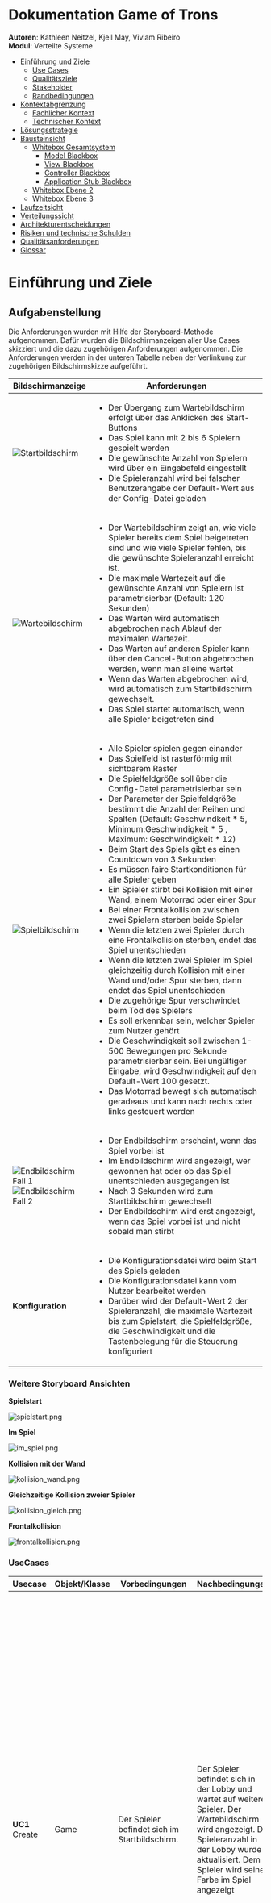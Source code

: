 # **Dokumentation Game of Trons**

**Autoren**: Kathleen Neitzel, Kjell May, Viviam Ribeiro <br>
**Modul**: Verteilte Systeme

- [Einführung und Ziele](#einfuehrung)
   - [Use Cases](#usecases)
   - [Qualitätsziele](#qualitaetsziele)
   - [Stakeholder](#stakeholder)
   - [Randbedingungen](#randbedingungen)
- [Kontextabgrenzung](#kontextabgrenzung)
  - [Fachlicher Kontext](#fachlicherkontext)
  - [Technischer Kontext](#technischerkontext)
- [Lösungsstrategie](#loesungsstrategie)
- [Bausteinsicht](#bausteinsicht)
  - [Whitebox Gesamtsystem](#whiteboxgesamt)
    - [Model Blackbox](#modelblackbox)
    - [View Blackbox](#viewblackbox)
    - [Controller Blackbox](#controllerblackbox)
    - [Application Stub Blackbox](#applicationstubblackblox)
  - [Whitebox Ebene 2](#ebene2)
  - [Whitebox Ebene 3](#ebene3)
- [Laufzeitsicht](#laufzeitsicht)
- [Verteilungssicht](#verteilungssicht)
- [Architekturentscheidungen](#architektur)
- [Risiken und technische Schulden](#risiken)
- [Qualitätsanforderungen](#qualitaet)
- [Glossar](#glossar)



<a name="einfuehrung"></a>
# Einführung und Ziele
## Aufgabenstellung

Die Anforderungen wurden mit Hilfe der Storyboard-Methode aufgenommen. Dafür wurden die Bildschirmanzeigen aller Use Cases skizziert und die dazu zugehörigen Anforderungen aufgenommen. Die Anforderungen werden in der unteren Tabelle neben der Verlinkung zur zugehörigen Bildschirmskizze aufgeführt.

| Bildschirmanzeige  | Anforderungen |
| --- | --- |
| ![Startbildschirm](images/tron2.PNG) | <ul><li>Der Übergang zum Wartebildschirm erfolgt über das Anklicken des Start-Buttons</li><li>Das Spiel kann mit 2 bis 6 Spielern gespielt werden</li><li>Die gewünschte Anzahl von Spielern wird über ein Eingabefeld eingestellt</li><li>Die Spieleranzahl wird bei falscher Benutzerangabe der Default-Wert aus der Config-Datei geladen</li></ul> |
| ![Wartebildschirm](images/tron3.PNG) | <ul><li>Der Wartebildschirm zeigt an, wie viele Spieler bereits dem Spiel beigetreten sind und wie viele Spieler fehlen, bis die gewünschte Spieleranzahl erreicht ist.</li><li>Die maximale Wartezeit auf die gewünschte Anzahl von Spielern ist parametrisierbar (Default: 120 Sekunden)</li><li>Das Warten wird automatisch abgebrochen nach Ablauf der maximalen Wartezeit.</li><li>Das Warten auf anderen Spieler kann über den Cancel-Button abgebrochen werden, wenn man alleine wartet</li><li>Wenn das Warten abgebrochen wird, wird automatisch zum Startbildschirm gewechselt.</li><li>Das Spiel startet automatisch, wenn alle Spieler beigetreten sind</li></ul> |
| ![Spielbildschirm](images/tron1.png) | <ul><li>Alle Spieler spielen gegen einander</li><li>Das Spielfeld ist rasterförmig mit sichtbarem Raster</li><li>Die Spielfeldgröße soll über die Config-Datei parametrisierbar sein</li><li>Der Parameter der Spielfeldgröße bestimmt die Anzahl der Reihen und Spalten (Default: Geschwindkeit * 5, Minimum:Geschwindigkeit * 5 , Maximum: Geschwindigkeit * 12)</li><li>Beim Start des Spiels gibt es einen Countdown von 3 Sekunden</li><li>Es müssen faire Startkonditionen für alle Spieler geben</li><li>Ein Spieler stirbt bei Kollision mit einer Wand, einem Motorrad oder einer Spur</li><li>Bei einer Frontalkollision zwischen zwei Spielern sterben beide Spieler</li><li>Wenn die letzten zwei Spieler durch eine Frontalkollision sterben, endet das Spiel unentschieden</li><li>Wenn die letzten zwei Spieler im Spiel gleichzeitig durch Kollision mit einer Wand und/oder Spur sterben, dann endet das Spiel unentschieden</li><li>Die zugehörige Spur verschwindet beim Tod des Spielers</li><li>Es soll erkennbar sein, welcher Spieler zum Nutzer gehört</li><li>Die Geschwindigkeit soll zwischen 1-500 Bewegungen pro Sekunde parametrisierbar sein. Bei ungültiger Eingabe, wird Geschwindigkeit auf den Default-Wert 100 gesetzt.</li><li>Das Motorrad bewegt sich automatisch geradeaus und kann nach rechts oder links gesteuert werden</li></ul> |
| ![Endbildschirm Fall 1](images/tron4a.png)<br> ![Endbildschirm Fall 2](images/tron5.PNG)| <ul><li>Der Endbildschirm erscheint, wenn das Spiel vorbei ist</li><li>Im Endbildschirm wird angezeigt, wer gewonnen hat oder ob das Spiel unentschieden ausgegangen ist</li><li>Nach 3 Sekunden wird zum Startbildschirm gewechselt</li><li>Der Endbildschirm wird erst angezeigt, wenn das Spiel vorbei ist und nicht sobald man stirbt</li></ul>
| **Konfiguration** | <ul><li>Die Konfigurationsdatei wird beim Start des Spiels geladen</li><li>Die Konfigurationsdatei kann vom Nutzer bearbeitet werden</li><li>Darüber wird der Default-Wert 2 der Spieleranzahl, die maximale Wartezeit bis zum Spielstart, die Spielfeldgröße, die Geschwindigkeit und die Tastenbelegung für die Steuerung konfiguriert</li></ul>

### **Weitere Storyboard Ansichten**

**Spielstart**

![spielstart.png](./images/spielstart.png)
<br>

**Im Spiel**

![im_spiel.png](./images/im_spiel.png)
<br>

**Kollision mit der Wand**

![kollision_wand.png](./images/kollision_wand.png)
<br>

**Gleichzeitige Kollision zweier Spieler**

![kollision_gleich.png](./images/kollision_gleich.png)
<br>

**Frontalkollision**

![frontalkollision.png](./images/frontalkollision.png)
<br>

<a name="usecases"></a>
### **UseCases**

| Usecase | Objekt/Klasse | Vorbedingungen | Nachbedingungen |Erfolgsfall | Erweiterungsfälle| Fehlerfälle |
|---|---|---|---|---|---|---|
|**UC1** Create|Game|Der Spieler befindet sich im Startbildschirm.|Der Spieler befindet sich in der Lobby und wartet auf weitere Spieler. Der Wartebildschirm wird angezeigt. Die Spieleranzahl in der Lobby wurde aktualisiert. Dem Spieler wird seine Farbe im Spiel angezeigt|**1.** Der Nutzer gibt die gewünschte Spieleranzahl in das Eingabefeld ein und klickt den Start-Knopf an. <br><br>**2.** Falls der betreffende Spieler der Erste ist, eröffnet das System eine Lobby für die entsprechende Spieleranzahl und startet einen Timer mit der maximalen Wartezeit aus der Config.<br><br> **3.** Es wird geprüft, ob die festgelegte Spieleranzahl bereits erreicht wurde. Falls dies nicht der Fall ist, tritt der Spieler der Lobby bei und ihm wird der Wartebildschirm angezeigt.<br><br> **4.** Das System zeigt den Wartebildschirm an||**1a** Die vom Nutzer eingegebene Spieleranzahl ist nicht zwischen 2-6. <br><br> **1a.1** Das System übernimmt den Default-Wert aus der Config-Datei <br><br> **1a.2** Das System informiert den Nutzer über die altenative Spieleranzahl über eine Fehlermeldung<br><br> **2a** Die maximale Wartezeit in der Config-Datei ist nicht gültig <br><br> **2a.1** Der hinterlegte Default-Wert wird eingesetzt.<br><br> **2a.2** Der Nutzer wird über eine Meldung darüber informiert, dass die Wartezeit auf ihren Default-Wert gesetzt wurde.|
|**UC2a** Cancel Wait|Game|Der Spieler befindet sich alleine in der Lobby (Wartebildschirm).|Der Spieler befindet sich wieder im Startbildschirm. Die Spielinstanz wurde gelöscht.|**1.** Der Nutzer drückt auf den Button "Cancel".<br><br>**2.** Das System leitet ihn zum Startbildschirm zurück.<br><br>**3.** Das System löscht die Spielinstanz inkl. des Spielers. | |
|**UC2b** Time Up|Game|Eine unzureichende Spieleranzahl befindet sich in der Lobby (Wartebildschirm).|Alle Spieler befinden sich wieder im Startbildschirm. Die Spielinstanz inkl. der Spieler wurde gelöscht.|**1.** Die maximale Wartezeit aus der Config-Datei ist abgelaufen.<br><br>**2.** Das System informiert alle wartenden Spieler, dass die Wartezeit überschritten wurde.<br><br>**3.** Das System löscht die Spielinstanz und alle Spieler. | |
|**UC3** Start|Game|Alle bis auf den letzten Mitspieler befinden sich im Warteraum. Der letzte fehlende Spieler betritt den Warteraum.|Das Spiel wurde gestartet und allen Spielern wird der Spielbildschirm angezeigt.|**1.** Die benötigte Spieleranzahl wird erreicht.<br><br>**2.** Das System zeigt den 3-Sekunden-Countdown an.<br><br>**3.** Das System wechselt zum Spielbildschirm und zeigt die Farbe des Spielers an.|||
|**UC4** Steer|Spieler|Der Spieler befindet sich im Spiel und ist noch am Leben.|Das Motorrad des Spielers bewegt sich in einer Richtung weiter|**1.** Der Nutzer drückt keine Taste an <br><br> **2.** Das System zeigt die Bewegung des Motorrades in der aktuellen Richtung und Geschwindigkeit an| **1.a** Der Nutzer drückt auf eine der Steuerungstasten gemäß der angegebenen Tastenbelegung in der Config-Datei. <br><br> **1.a.2** Das System registriert den Tastendruck <br><br> **1.a.3** Das System berechnet die neue Richtung und aktualisiert die Richtung des Spielers entsprechend der gedrückten Taste <br><br> **1.a.4** Das System zeigt die neue Richtung des Motorrads des Spielers an.||
|**UC5** Collide on|Game Field|Der Spieler ist noch am Leben und bewegt sich auf dem Spielfeld|Der Spieler ist gestorben und wurde aus dem Spiel inkl. seiner Spur entfernt.|**1.** Das System stellt fest, dass sich auf der neuen Position des Motorrads des Spielers eine Wand, eine Spur oder ein anderes Motorrad befindet.<br><br> **2.** Das System entfernt die Spur des Spielers und entfernt den Spieler aus dem Spiel.<br><br> **3.** Das System zeigt eine Meldung an, um den Nutzer zu informieren, dass er gestorben ist.|||
|**UC6** Win |Game|Der Spieler befindet sich mit nur einem weiteren Spieler auf dem Spielfeld|Das Spiel wurde gelöscht und alle Nutzer wurden zum Startbildschirm weitergeleitet.|**1.** Der andere Spieler kollidiert (siehe UC5).<br><br> **2.** Das System legt den letzten überlebenden Spieler als Sieger fest <br><br> **3.** Das System zeigt allen Nutzern den Endschirm an, wo angezeigt wird, welcher Spieler gewonnen hat.<br><br> **4.** Nach 3 Sekunden löscht das System die Spielinstanz und zeigt allen wieder den Startbildschirm an.| |
|**UC7** Lose|Game|Der Spieler befindet sich mit mindestens einem weiteren Spieler auf dem Spielfeld|Der Spieler wurde aus dem Spiel entfernt|**1.** Der Spieler kollidiert (siehe UC5).<br><br> **2.** Das System entfernt den Spieler aus dem Spiel| | |
|**UC8** Tie|Game|Der Spieler befindet sich mit nur einem weiteren Spieler auf dem Spielfeld|Das Spiel wurde gelöscht und alle Nutzer wurden zum Startbildschirm weitergeleitet.|**1.** Beide Spieler kollidieren gleichzeitig (siehe UC5).<br><br> **2.** Das System legt fest, dass das Spiel unentschieden ist.<br><br> **3.** Das System zeigt allen Nutzern den Endschirm an, wo angezeigt wird, dass das Spiel unentschieden ist.<br><br> **4.** Nach 3 Sekunden löscht das System die Spielinstanz und zeigt allen wieder den Startbildschirm an.| |

<a name="qualitaetsziele"></a>
## Qualitätsziele

|Qualitätsziel  |Erklärung|
|---------------|---------|
|Kompatibilität |Es können mindestens zwei Spieler auf unterschiedlichen Geräten miteinander spielen|
|Fehlertoleranz/ Stabilität| Das Spiel soll bestehen/ stabil bleiben, auch wenn Teilnehmer abstürzen|
|Zuverlässigkeit|Das Spiel soll immer gleich schnell laufen (kein "Jittering")|
|Ein Spiel am Stück (Rematch-Option)|Es reicht aus, wenn ein Spiel am Stück spielbar ist (Keine "direkte" Rematch-Option)|

<a name="stakeholder"></a>
## Stakeholder

|Rolle  |Kontakt        |Erwartungshaltung|
|-------|---------------|-----------------|
|Kunde  |Martin Becke   |Entwicklung eines Tron-Spiels als verteiltes System, gut dokumentiert (Code <-> Dokumentation), Konzepte aus der Vorlesung sinnvoll angewendet und verstanden|
|Entwickler|Kathleen Neitzel, Kjell May, Viviam Ribeiro| - Das Spiel als verteiltes System entwickeln und dabei die Inhalte aus der Vorlesung praktisch verstehen und anwenden können <br>- PVL erhalten|


<a name="randbedingungen"></a>
# Randbedingungen


| Randbedingung           | Erläuterung                                 |
|-------------------------|---------------------------------------------|
| Programmiersprache | Die Vorgabe der Aufgabenstellung erfordert die Nutzung einer objektorientierten Programmiersprache. Die Nutzung von Java wird empfohlen, da in dieser Sprache Code-Beispiele in den Vorlesungen gezeigt werden. Wir haben uns aus diesem Grund für Java entschieden. |
| Versionsverwaltung | Die Nutzung von unserem hochschuleigenen Gitlab ist ebenfalls vorgeschrieben. Aufgrund eines Hackerangriffs in der Hochschule sind wir später im Projekt auf GitHub umgestiegen. |
| Schnittstellen     | Kommunikation mit RPC  |

**\<Organisatorische Randbedingungen>**
| Randbedingung   | Erläuterung |
|-----------------|-------------|
| Team            | Kjell May, Viviam Ribeiro und Kathleen Neitzel aus dem Studiengang der Angewandten Informatik. Fachsemester 6 und 7. |
| Zeit            |Abgabe am 19. Januar 2023. |


<a name="kontextabgrenzung"></a>
# Kontextabgrenzung

<a name="fachlicherkontext"></a>
## Fachlicher Kontext


![fachlicher_trontext.png](./images/fachlicher_trontext.png)



<a name="technischerkontext"></a>
## Technischer Kontext



![technischer_trontext.png](./images/technischer_trontext.png)


<a name="loesungsstrategie"></a>
# Lösungsstrategie


|Use Case| Akteur | Funktionssignatur |Vorbedingung| Nachbedingung | Ablaufsemantik | Fehlersemantik |
| --- | --- | --- | --- | --- | --- | --- |
|UC1 | Controller | int handleInputPlayerCount() | Der Nutzer hat die gewünschte Spieleranzahl eingegeben und auf den Button "Start" gedrückt. | Die Spieleranzahl der Spielinstanz wird im Model gespeichert. |Die Methode liefert die durch den Benutzer eingegebenen Spieleranzahl | Wenn die Spieleranzahl keine Zahl zwischen 2 und 6 ist, wird die Methode loadDefaultPlayerCount() aufgerufen |
|UC1 | Controller | int loadDefaultPlayerCount() | Der Nutzer hat eine ungültige Spieleranzahl eingegeben. | Die Default-Spieleranzahl wird im Model gespeichert.  |Die Methode liefert den Default-Wert für die Spieleranzahl aus der Config-Datei und ruft die Methode informUser("Spieleranzahl muss eine Zahl zwischen 2 und 6 sein. Der Default-Wert <<Default-Wert>> wird gesetzt") | Wenn keine Zahl geladen werden konnte, wird eine Exception mit Fehlerbeschreibung geworfen. |
|UC1 | Controller |int[] loadConfigParams() | Eine gültige Spieleranzahl wurd im Model gespeichert.  | Es wurde eine Liste mit Spielparametern erzeugt. |Die Methode liefert die Parameter aus der Config-Datei in einem int-Array der Länge 4. <br> **Index 0:** Die maximale Wartezeit <br> **Index 1:** Die Tastenbelegung (0: Steuerung über die Pfeiltasten rechts/links; 1: Steuerung über die Tasten 'A'/'D') <br> **Index 2:** Die Geschwindigkeit<br> **Index 3:** Die Spielfeldgröße | Wenn ein Parameter nicht im gültigen Wertebereich liegt oder nicht geladen werden konnte, wird der entsprechende Default-Wert gesetzt: <br> **Default maximale Wartezeit:** 120 Sekunden<br> **Default Geschwindkeit:** 100 (Einheit: Bewegungen/Sekunde) <br> **Default Spielfeldgröße:** Geschwindigkeit * 5 <br><br> Anschließend wird die Methode informUser("Ein oder mehr Parameter aus der Konfigurationsdatei waren ungültig oder konnten nicht geladen werden. Die betroffenen Parameter wurde auf Default-Werte gesetzt.") aufgerufen |
|UC3|Model|void startGame(int, int)|Es sind genug Spieler beigetreten|Das Spiel wurde initialisiert und alle Spieler befinden sich auf ihrer Startposition und sehen den Spielbildschirm|startGame() wird mit Anzahl Reihen (Spalten entfallen, da das Spielfeld quadratisch ist) und Geschwindigkeit aufgerufen. Das Spielfeld und die Spieler werden initialisert und die Spieler auf ihre Startpositionen gesetzt. Die Informationen über die Positionen werden an die View zur Darstellung geschickt||
|UC1, UC2, UC5 | View | void informUser(String) | Eine Exception wurde geworfen. | Dem Nutzer wird ein Text mit der entsprechenden Fehlerbeschreibung angezeigt. |Zeigt Fehlerbeschreibung der Exception dem Nutzer an | |
|UC1, UC2, UC6, UC8 | View |void showScreen(String) | Der Spielzustand wurde im Controller gewechselt. | Dem Nutzer wird einen anderen Bildschirm angezeigt. |Die Methode zeigt den Bildschirm an, der zum übergebenen Bildschirmzustand passt.  | Wenn zum übergebenen Zustandsparameter kein anzuzeigenden Bildschirm gehört, wird eine Exception mit einer Fehlerbeschreibung geworfen. |
|UC2 | Controller | void handleWaitingButtonClick() | Der Nutzer befindet sich alleine in der Lobby und hat auf den Button "Cancel" geklickt.| Der Spieler wird  zum Startbildschirm zurückgeleitet. |Die Methode bricht den Wartevorgang ab. | |
|UC2, UC6, UC8 | Controller | void deleteGameInstance() | Der Wartevorgang wurde durch Nutezraktion oder Timerablauf abgebrochen oder das Spiel wurde zu Ende gespielt. | Die Spielinstanz wurde gelöscht. |Die Methode löscht die aktuelle Spielinstanz. |  |
|UC2 | Controller| void cancelWaitingTimer() | Der Nutzer befindet sich im Warteraum und der Timer des Warteraums ist abgelaufen, weil zu lange auf anderen Spieler gewartet wurde. |Der Nutzer wird zum Startbildschirm weitergeleitet. |Die Methode bricht den Wartevorgang ab und informiert den Nutzer über den Aufruf der Methode informUser("Wartezeit zu lang. Der Wartevorgang wird abgebrochen ...").| |
|UC3 | Controller | void notifyCountdownOver() | Der Countdown wurde von der View dem Nutzer angezeigt. | Der Controller bekommt mit, dass der Countdown vorbei ist und ruft die Methode startGame() des Models auf. | Die Methode erzeugt einen Event für den Controller, dass der Countdown vorbei ist.|  |
|UC3 | View | Color getPlayerColor(int) |Es wurden Spielerinstanzen erzeugt. | Die Farbe wird zurückgegeben. |Die Methode gibt die Farbe des Spieler zurück, dessen ID als Parameter übergeben wurde |Wenn die übergebene ID keinem Spieler gehört, wird eine Exception mit Fehlerbeschribung geworfen |
|UC3 | View | void showPlayerColor(Color) | Die Farbe des Spielers wurde ermittelt und wird als Aufrufparameter übergeben. | Dem Nutzer wird die übergebene Farbe im aktuellen Bildschirm angezeigt. |Die Methode zeigt die Spielerfarbe an, die als Parameter übergeben wird | | 
|UC4 | View | void drawPlayers() | Der Nutzer befindet sich im Spielbildschirm und die Spielfeldanzeige soll die aktuelle Positionen der Spieler zeigen | Auf dem Spielfeld werden die aktuell lebenden Spieler an ihren aktuellen Positionen angezeigt. |Die Methode ruft die Methode getPlayersinGameField() auf, um Informationen über die aktuellen Spieler zu erhalten. Anhand dieser Informationen werden die Spieler an ihrer aktuellen Position und Ausrichtung in Szene gesetzt. | Im Fehlerfall wird eine Exception mit Fehlerbeschreibung geworfen |
|UC4 | View | void drawTileColors() | Der Nutzer befindet sich im Spielbildschirm und die Spielfeldanzeige soll die aktuelle Einfärbung des Spielfeldes zeigen | Auf dem Spielfeld wird die aktuell gültige Einfärbung des Spielfeldes angezeigt. |Die Methode holt von jedem Spieler im Spielfeld die eingefärbten Felder und die entsprechende Farbe. Anhand dieser Informationen wird jedes mit Farbe belegte Feld des Spielfeldes in der ermittelten Farbe angezigt. | |
|UC4| Controller | String handleDirectionKeyboardInput() |Der Nutzer hat eine Taste füe die Steuerung seines Spielers gedrückt.| Die gewünschte Richtungsänderung wird zurückgegeben. | Die Methode liefert die Richtung, die über die Tastatur vom Nutzer eingegeben wurde. Wenn die entsprechende Tastenbelegung für die Steuerung des Motorrads nach links gedrückt wurde, gibt die Methode den String 'left' zurück. <br> Wenn die entsprechende Tastenbelegung für die Steuerung des Motorrads nach rechts gedrückt wurde, gibt die Methode den String 'right' zurück.| Im Fehlerfall wird eine Exception mit Fehlerbeschreibung geworfen |
|UC4 | Model | void changePlayerDirection(int, String) | Der Nutzer hat eine Taste für die Richtungsänderung gedrückt und die gewünschte Richtung wurde ermittelt. | Der Spieler wurde um 90° in die gewünschte Richtung gedreht.|Der Methode werden als Parameter die Spieler-ID und ein String übergeben, welche die Information liefert, ob der Spieler nach links oder nach rechts gesteuert wird. Der Spieler mit der ID wird in der Liste der Spieler gesucht. Es wird überprüft, ob der Spieler noch am Leben ist und ob er in diesem Tick bereits eine Aktion getätigt hat. Aus der aktuellen front und der Richtung des Spielers bezogen aufs Spielfeld werden die neue front und die neue Richtung berechnet und gesetzt. Außerdem wird gespeichert, dass der Spieler diesen Tick eine Aktion getätigt hat. | Wenn der Spieler mit der übergebenen ID nicht unter den Spielern gefunden wurde, nicht am Leben ist oder bereits eine Aktion diesen Tick gemacht hat, wird die Eingabe ignoriert. |
|UC4,5,6,7,8 | Model | void update() | Das Spiel befindet sich im Zustand RUNNING. | Alle lebenden Spieler wurden bewegt, das Spiel ist möglicherweise vorbei. | Diese Methode ist die tick-Methode/ der Gameloop des Spiels. Sie wird also in festen Zeitintervallen ausgeführt. Diese Methode ruft intern movePlayers() zum Bewegen und womöglichen Töten von Spielern auf. Dann wird der GameState geprüft. Ist das Spiel RUNNING, werden alle neuen Positionen der Spieler an die View mittels updatePlayer() übermittelt. Tote Spieler werden hier auch mitgeschickt mit der Info, dass sie entfernt werden sollen. Ist das Spiel OVER wird stattdessen der Sieger erfragt und an den Controller übermittelt, um das Spiel zu beenden.||
|UC4,5,6,7,8 | Model | void movePlayers() | Das Spiel befindet sich im Zustand RUNNING. Diese Methode wurde in update() aufgerufen. | Alle Spieler wurden bewegt und eventuell Spieler getötet. | Es wird zu Beginn eine leere Liste initialisiert für Spieler, die diesen Zug sterben könnten. Dann wird über alle lebenden Spieler iteriert. Spieler werden der Liste hinzugefügt, wenn es eine Kollision an ihrer front gibt (durch checkForCollision()). Wenn es keine Kollision für den aktuell betrachteten Spieler gibt, wird move() aufgerufen, um den Spieler zu bewegen. Wurden alle Spieler abgehandelt, werden in der Methode killPlayers() alle Spieler in der Liste getötet. Ist die Liste leer, wird einfach zurückgekehrt. ||
|UC5 | Model | boolean checkForCollision(Position) | Das Spiel befindet sich im Zustand RUNNING. Diese Methode wurde in movePlayers() aufgerufen. | Eine Kollision wurde korrekt erkannt und zurückgegeben. | Der Methode wird die front eines Spielers übergeben. Befindet sich diese außerhalb des Spielfelds - x > Anzahl Spalten oder y > Anzahl Reihen oder eins der beiden < 0 - wird true zurückgegeben. Wenn  front gleich der front eines anderen lebenden Spielers ist, wird auch true zurückgegeben. Ist das nicht der Fall wird geschaut, ob sich die front in einem trail eines lebenden Spielers (auch des Spielers selbst) befindet. Auch hier wird demnach true zurückgegeben, sonst false. ||
|UC4 | Model | void move(Player) | Das Spiel befindet sich im Zustand RUNNING. Diese Methode wurde in movePlayers() aufgerufen.| Der Spieler wurde bewegt. Eine neue front wurde gesetzt | Die front des übergebenen Spielers wird an den trail angehangen. Die currentAction wird auf null gesetzt. Die nächste front wird auf Basis von der direction berechnet und gesetzt. Damit wird eine Bewegung für den nächsten Tick sichergestellt, falls keine Eingabe von dem Spieler kommt. ||
|UC4,5,6,7,8 | Model | void killPlayers(List<Player>) | Das Spiel befindet sich im Zustand RUNNING. Diese Methode wurde in movePlayers() aufgerufen. | Zu tötende Spieler wurden getötet und eventuell ein Sieger des Spiels bestimmt. | Ist die übergebene Liste leer, wird einfach zurückgekehrt. Dann wir geprüft, ob die Größe Liste gleich Anzahl lebender Spieler ist. In dem Fall hat man ein Unentschieden, der gameWinner wird auf -1 und der GameState auf OVER gesetzt und es wird returned. Andernfalls werden durch setPlayerDead(id) alle Spieler der Liste getötet und ihr trail gelöscht. Ist danach nur noch ein Spieler übrig, ist dies der Gewinner, gameWinner wird auf seine ID und der GameState auf OVER gesetzt. ||
|UC5, UC7|  Model| void setPlayerDead(int) | Es hat eine Kollision stattgefunden. | Der Nutzer, dessen Spieler entfernt wurde, ist nicht mehr auf dem Spielfeld zu sehen. Tastendrücken des Nutzers für die Steuerung werden nicht mehr registriert. Der Spieler wurde als tot markiert | Die Methode entfernt die Spur des Spielers mit der übergebenen Spieler-ID aus dem Spielfeld. Die Methode informUser("You lose...Du wurdest aus dem Spiel entfernt"), um den Nutzer zu informieren. | |
|UC5, UC7| View |removeTileColor(Color) | Ein Spieler ist gestorben und wurde aus dem Spiel entfernt. | Die Felder, die mit als Parameter eingegebenen Farbe eingefärbt waren, sind nicht mehr eingefärbt, sondern haben die gleiche Farbe wie der Spielhintergrund.| Die Methode ändert die Farbe von jedem Feld mit der als Parameter übergebenen Farbe zur Hintergrundfarbe. | |
| UC3 | View | updateView(int)| Alle Spieler haben den Warteraum betreten.|Die Spielfeldgröße wird in der View gespeichert.  |Die Methode setzt die Spielfeldgröße in der View, die aus der Config-Datei geladen wurden| |
|UC4 | View | void drawPlayers() | Der Nutzer befindet sich im Spielbildschirm und die Spielfeldanzeige soll die aktuelle Positionen der Spieler zeigen | Auf dem Spielfeld werden die aktuell lebenden Spieler an ihren aktuellen Positionen angezeigt. |Die Methode ruft die Methode getPlayersinGameField() auf, um Informationen über die aktuellen Spieler zu erhalten. Anhand dieser Informationen werden die Spieler an ihrer aktuellen Position und Ausrichtung in Szene gesetzt. | Im Fehlerfall wird eine Exception mit Fehlerbeschreibung geworfen |
|UC5, UC7|  Model| Player removePlayer(int) | Es hat eine Kollision stattgefunden. | Der Nutzer, dessen Spieler entfernt wurde, ist nicht mehr auf dem Spielfeld zu sehen. Tastendrücken des Nutzers für die Steuerung werden nicht mehr registriert. | Die Methode entfernt den Spieler mit der übergebenen Spieler-ID aus dem Spielfeld. Die Methode informUser("You lose...Du wurdest aus dem Spiel entfernt"), um den Nutzer zu informieren und gibt den entfernten Spieler zurück. | |
|UC6 | Model |void setGameWinner(int) | Es gibt nur noch ein Spieler im Spiel. | Die ID des letzten Spielers wurde in einer globalen Variable "gameResult" gespeichert.|Der übergebene Player ist der letzte im Spiel. Seine Spieler-ID wird von der Methode als Sieger registriert. | |
| UC1-8 | View |updatePlayer(int[]) |Im Model wurden Daten zu den Spielern geändert. | Die View hat ihre Daten aktualisiert. | Die Methode aktualisiert die Spielerliste, die in der View gehalten wird. | |
| UC3 | View | setGameFieldSize(int)| Alle Spieler haben den Warteraum betreten.|Die Spielfeldgröße wird in der View gespeichert.  |Die Methode setzt die Spielfeldgröße in der View, die aus der Config-Datei geladen wurden| |
|UC6,7,8| Controller| endGame(int)| Im Model wurde ein Gewinner festgelegt oder das Spiel wurde als unentschieden entschieden. | Die State Maschine im Controller befindet sich im Zustand "End" | Die Methode ändert die State Maschine im Controller zum Zustand "End"| |
|UC6,7,8|View|notifyGameResult(int)| Die State Maschine des Controllers befindet sich im Zustand "End"| Die View weiß, wie das Spiel ausgegangen ist und zeigt im nächsten Schitt den Endbildschirm an.| Die Methode setzt den Gewinner des Spiels in der View-Komponente.| |
| UC1,2a,2b,3,6,7,8 | Controller | setCurrentState(String) | Der Controller wurde gestartet oder ist bereits am laufen und befindet sich in einem State.  | Der State des Controllers wurde gewechselt und die behavior() Methode des aktuellen States kann ausgeführt werden. | Die Methode kann vom Controller (bzw. der State Machine) selbst innerhalb der behavior() Methode aufgerufen werden oder von außen durch das Model. In einem String wird der Folgezustand übergeben. Beim setzen des nächsten States wird direkt die behavior()-Methode ausgeführt. |  |   
| UC1,2a,2b,3,6,7,8 | Controller | behavior() | Die State Machine hat ihren Zustand gewechselt und führt die behavior Methode aus. | Die behvaior()-Methode wurde ausgeführt und ggf. der Zustand gewechselt. | Je nachdem in welchem State sich die State Machine aktuell befindet, wird die entsprechende behvior()-Methodenimplementierung ausgewählt und ausgeführt. |  |   






<a name="bausteinsicht"></a>
# Bausteinsicht
## Ebene 1

<a name="whiteboxgesamt"></a>
### Whitebox Gesamtsystem

Game Of Trons ist in drei Komponenten aufgeteilt, die in der unteren Abbildung zu sehen sind.
Die Komponenten bieten über Schnittstellen ihre Funktionalitäten an und nutzen ebenso über Schnittstellen die Funktionalitäten anderer Komponenten.

![Whitebox_Gesamtsystem_Abb](images/Whitebox_Gesamt.png) 

Die Komponentenaufteilung richtet sich nach dem eingesetzten MVC-Architekturmuster. 

**Enthaltene Bausteine**

| Baustein | Kurzbeschreibung |
| --- | --- |
| Model | Enthält das Datenmodell und die Spielelogik |
| View | Verantwortlich für die GUI-Anzeige und das Empfangen von Nutzereingaben|
|Controller | Regelt die Ablaufsemantik außerhalb des Spiels und vermittelt zwischen Model und View.|
| Application Stub | Fängt Methodenaufrufe auf und leite sie an die Middleware weiter. Wird von der Middleware aufgerufen, um Methodenaufrufe an die aufgerufene Klasse weiterzuleiten. |


<a name="modelblackbox"></a>
### Model (Blackbox)

**Zweck/ Verantwortung**

Das Model ist in unserem Spiel für die Spielelogik zuständig. Es berechnet den aktuellen Spielstand anhand der Eingaben und gibt die Informationen an die View weiter

**Schnittstelle(n)**

Um einen Spielstart und ein Spielende zu signalisieren, benötigt das Model die angebotene Schnittstelle *IModelController* vom Controller. Um die angezeigten Daten in der View zu aktualisieren, benötigt das Model die Schnittstelle *IModelView* von der View. Das Model selbst bietet die Schnittstelle *IModel* für den Controller an, um das Spiel zu initialisieren und über Tasteneingaben informiert zu werden.

| Methode | Kurzbeschreibung |
| --- | --- |
| getInstance() | Liefert die IModel-Instanz(Singleton-Pattern)|
| startGame(int,int,int) | Lässt das Spiel mit den übergebenen Einstellungen (Anzahl Spieler, Spielfeldgröße und Spielgeschwindigkeit) starten|
| changePlayerDirection(int,String) | Für Verarbeitung der Tasteneingaben für einen Spieler|

<a name="viewblackbox"></a>
### View (Blackbox) 

**Zweck/ Verantwortung**

 Das View-Subsystem implementiert die gleichnamige View des eingesetzten MVC-Patterns.
 Die Komponente stellt die grafische Benutzeroberfläche bereit. Es nimmt Aktionen vom Nutzer entgegen und leitet diese zum Controller weiter. 

 Bei Bedarf, im Falle einer Änderung im Datenmodell (Datenmodell wird im Subsystem Model verwaltet), wird die View darüber informiert und passt die angezeigten Inhalte an.

**Schnittstelle(n)**

Die View bietet die Bildschirmanzeigefunktionalität, das Setzen der Spielfeldgröße und das Setzen des Spielergebnisses über die Schnittstelle **IControllerView** an.


| Methode | Kurzbeschreibung |
| --- | --- |
| showScreen(String) | Zeigt den Bildschirm an, der zum als String übergebenen Programmzustand passt. |
| setGameFieldSize(int)| setzt die Spielfeldgröße in der View. Der Aufrufparameter bestimmt die Anzahl der Reihen und Spalten des rasterförmigen Spielfeldes.|
| notifyGameResult(int) | setzt ein Spielergebnis in der View. Die Methode wird mit der SpielerID des Gewinners aufgerufen oder mit -1, wenn das Spiel unentschieden ist. |


Die View erlaubt das Aktualisieren der Spielerdaten über die Schnittstelle **IModelView**

| Methode | Kurzbeschreibung |
| --- | --- |
|updatePlayer(int, int, int) | Aktualisiert die Spielerliste, die in der View gehalten wird. Der erste Parameter ist die ID des zu aktualisierenden Spielers. Der zweite und dritte Parameter sind die neuen X- und Y-Koordinate des Spielers. Wenn die Koordinaten -1 und -1 betragen, dann ist der Spieler tot. |


<a name="controllerblackbox"></a>
### Controller (Blackbox) 

**Zweck/ Verantwortung**

Der Controller steuert den gesamten Ablauf rund um das Spiel. Dieser umfasst das Weiterleiten vom Startbildschirm in die Lobby, das Warten auf weitere Mitspieler, das Mitteilen des Siegers am Ende des Spiels, das Löschen der beendeten Runde und das Zurückleiten zum Startbildschirm. Außerdem setzt der Controller die Kommunikation zwischen der View- und der Modelkomponente sowohl vor und nach als auch während der laufenden Runde über mehrere Schnittstellen um.
Während des Spiels nimmt der Controller die Benutzereingaben zur Steuerung des Spielers an und leitet diese an das Model weiter.

**Schnittstelle(n)**

Der Controller bietet Funktionalitäten für das Model v.a. zur Kommunikation mit der View über die Schnittstelle **IModelController** an.


| Methode | Kurzbeschreibung |
| --- | --- |
| void endGame(int) | Das Model ruft die Methode endGame() auf und übergibt als Parameter das Spielergebnis in Form eines int. Die State Machine wechselt vom Zustand GAME in den Zustand END. | |
| void setCurrentState(String) | Das Model einen Zustandswechsel der State Machine mit dieser Methode bewirken. Der nächste Zustand wird hierbei in einem String übergeben. |


Der Controller bietet Funktionalitäten für die View v.a. zur Kommunikation mit dem Model über die Schnittstelle **IViewController** an.

| Methode | Kurzbeschreibung |
| --- | --- |
| int handleInputPlayerCount() | Der Nutzer drückt den Start-Button. Falls eine gültige Eingabe für die Spieleranzahl vom Nutzer getätigt wurde, wird der Wert in einer Variable gespeichert. Andernfalls wird die Methode loadDefaultPlayerCount() aufgerufen. |
| void handleWaitingButtonClick()| Der Nutzer drückt den Cancel-Button. Wartevorgang wird abgebrochen, falls der Nutzer alleinein der Lobby wartet. Andernfalls wird mit informUser() eine Nachricht versendet, dass der Wartevorgang nicht abgebrochen werden kann. |
| String handleDirectionKeyboardInput()| Der Nutzer tätigt  eine Tastatureingabe zur Steuerung seines Spielers. Zurückgegeben wird die für die Taste hinterlegte Richtung. Bei keiner Belegung wird eine Exception geworfen. |
| void notifyCountdownOver() | Die View hat die Countdownanzeige abgeschlossen und benachrichtigt den Controller, dass der Countdown vorbei ist. Der Controller ruft die Methode startGame() des Models auf. |

<a name="applicationstubblackblox"></a>
### Application Stub (Blackbox) 

**Zweck/ Verantwortung**

Der Application Stub fängt Methodenaufrufe auf, die Schnittstellen von Remote-Komponenten aufrufen. Beim Auffangen wird die Middleware aufgerufen.

Außerdem leitet der Application Stub einen durch die Middleware empfangenen Methodenaufruf an die richtuge Komponentenschnittstelle weiter, wo der Aufruf abgearbeitet wird.


**Schnittstelle(n)**

Die Schnittstelle **IRemoteObject** bietet die Funktionalität zum Empfangen von Remote-Methodenaufrufen an. 

| Methode | Kurzbeschreibung |
|call(String methodName, Object[] args) | Eine zu importierende Schnittstelle wird gefragt, ob eine Methode mit dem Namen "methodName" vorhanden ist. Wenn ja, dann wird diese Methode mit den Aufrufparametern im Array "args" aufgerufen.|

<a name="ebene2"></a>
## Ebene 2 

### Whitebox Model

![Model_Ebene2](./images/Model_Ebene2.png)


### Whitebox View

![View_Ebene2](./images/View_Ebene_2.png)


### Whitbox Controller

![Controller_Blackbox.png](./images/Controller_Blackbox.png)
<br>


### Whitebox Application Stub

![AppStub_Ebene2](./images/Whitebox_AppStub.png)


<a name="ebene3"></a>
## Ebene 3 

### Whitebox Model

![Model_Ebene3](images/Model_Ebene3_Refactor.png)

|Methode    |Kurzbeschreibung|
|-|-|
|||

   
### Whitebox View

![View_Ebene3](./images/Whitebox_View.png)

|Methode| Kurzbeschreibung|
| --- | --- |
|drawScreen() | Abstrakte Methode, die in den konkreten Klassen die Bildschirmanzeige zeichnet. |
|informUser(String) | konkrete Methode, die eine Meldung (als Aufrufparameter übergebe) dem Nutzer anzeigt. |
|getPlayerColor(int) |?? |
|showPlayerColor(int) | ??|
|drawPlayers() | Zeigt die aktuell lebenden Spieler an ihrer aktuellen Position an. |
|drawTileColors() | Zeigt die aktuelle Farbbelegung der Tiles an.|

   
### Whitebox Controller

![Controller_WB3.png](./images/Controller_WB3.png)
<br>

State Machine
![SM_WB3.png](./images/SM_WB3.png)
<br>

Controller
| Methode | Kurzbeschreibung |
| behavior() | Führt nach einem Zustandswechsel die dem aktuellen State entsprechende behavior()-Implementierung aus. |
| deleteGameInstance() | Löscht die aktuelle Spielinstanz. |

IConfig
| Methode | Kurzbeschreibung|
| --- | --- |
| loadConfigParameters() | Liefert die für das Spiel relevanten Parameter aus der Config-Datei in einem Array. |   
| loadDefaultPlayerCount() | Lädt den in der Config gespeicherten Defaultwert für die Spieleranzahl |   
   
### Whitebox AppStub
   
**Caller-Whitebox**
![Appstub_Caller.png](./images/caller_whitebox.png)
<br>
   
   
 **Callee-Whitebox**
![Appstub_Callee.png](./images/callee_whitebox.png)
<br>

Die komplette Methodenliste ist bereits in der Blackbox-Sicht (#applicationstubblackblox) des Application Stubs beschrieben, da alle Methoden über Schnittstellen nach außen hin angeboten werden.

<a name="laufzeitsicht"></a>
# Laufzeitsicht


## Usecase 1 Create
![uc1](images/uc1.png)
   
## Usecase 2a CancelWait
![uc2a](images/uc2a.png)

## Usecase 2b TimeUp
![uc2b](images/uc2b.png)

## Usecase 3 Start
![uc3](images/uc3.png)

## Usecase 4 Spieler steuern
![Sequenzdiagramm_Steer](images/SD_UC4Steer.png)

## Usecase 5 gegen Spielobjekt kollidieren
![Sequenzdiagramm_Collide](images/SD_UC5Collide.png)

## UC6 Win
![Sequenzdiagramm_Spielende](images/SD_UC6Win.png)

## UC7 Lose
![Sequenzdiagramm_Spielende](images/SD_UC7Lose.png)

## UC8 Tie
![Sequenzdiagramm_Spielende](images/SD_UC8Tie.png)
...

## AD join
![Aktivitätsdiagramm_join](images/AD_join.png)

## AD cancelWait
![Aktivitätsdiagramm_cancelWait](images/AD_cancelWait.png)

## AD startGame
![Aktivitätsdiagramm_startGame](images/AD_startGame.png)

## AD update
![Aktivitätsdiagramm_update](images/AD_update.png)

## AD changePlayerDirection
![Aktivitätsdiagramm_update](images/AD_changePlayerDirection.png)

## AD getPlayerPositions
![Aktivitätsdiagramm_getPlayerPositions](images/AD_getPlayerPositions.png)

## AD updatePlayers
![Aktivitätsdiagramm_updatePlayers](images/AD_updatePlayers.png)

## AD movePlayer
![Aktivitätsdiagramm_movePlayer](images/AD_movePlayer.png)

## AD checkForCollision
![Aktivitätsdiagramm_checkForCollision](images/AD_checkForCollision.png)

## AD killPlayers
![Aktivitätsdiagramm_killPlayers](images/AD_killPlayers.png)


<a name="verteilungssicht"></a>
# Verteilungssicht {#section-deployment-view}

## Infrastruktur Ebene 1 {#_infrastruktur_ebene_1}

***\<Übersichtsdiagramm>***

Begründung

:   *\<Erläuternder Text>*

Qualitäts- und/oder Leistungsmerkmale

:   *\<Erläuternder Text>*

Zuordnung von Bausteinen zu Infrastruktur

:   *\<Beschreibung der Zuordnung>*

## Infrastruktur Ebene 2 {#_infrastruktur_ebene_2}

### *\<Infrastrukturelement 1>* {#__emphasis_infrastrukturelement_1_emphasis}

*\<Diagramm + Erläuterungen>*

### *\<Infrastrukturelement 2>* {#__emphasis_infrastrukturelement_2_emphasis}

*\<Diagramm + Erläuterungen>*

...

### *\<Infrastrukturelement n>* {#__emphasis_infrastrukturelement_n_emphasis}

*\<Diagramm + Erläuterungen>*

<a name="querschnitt"></a>
# Querschnittliche Konzepte {#section-concepts}

## *\<Konzept 1>* {#__emphasis_konzept_1_emphasis}

*\<Erklärung>*

## *\<Konzept 2>* {#__emphasis_konzept_2_emphasis}

*\<Erklärung>*

...

## *\<Konzept n>* {#__emphasis_konzept_n_emphasis}

*\<Erklärung>*

<a name="architektur"></a>
# Architekturentscheidungen 

Ausschlaggebend für die Architektur ist das MVC-Entwurfsmuster, das häufig bei Anwendungen mit Benutzeroberfläche eingesetzt wird, was auch bei der hier behandelten Anwendung der Fall ist.

Dieses Entwurfsmuster implementiert das Prinzip des Separation of Concerns, wodurch die Wartbarbeit und des Systems steigt und Auswirkungen von Änderungen eher lokal bleiben. Diese Eigenschaften führen auch dazu, dass das System erweiterbar ist.

Die Vorteile, die das Einsetzen dieses Patterns bringen, sind für die Entwicklung dieser Software unerlässlich, da der Softwareentwicklungsprozess iterativ gestaltet ist und da Änderungen in der Logik oder Architektur aufgrund von neuen Wunschäußerungen durch die Stakeholder oder aufgrund von Fehleinschätzungen durch das unerfahrene Entwicklungsteam zu erwarten sind.

<a name="qualitaet"></a>
# Qualitätsanforderungen

## Qualitätsbaum

![Qualitätsbaum](./images/qualitaetsbaum.png)

## Qualitätsszenarien

|ID |Szenario|
|---|--------|
|K01|Es lässt sich ein faires Spiel erstellen und starten mit 2-6 Spielern|
|F01|Ein Spieler verliert die Verbindung zum Spiel. Das Spiel geht trotzdem weiter für die anderen Spieler|
|F02|Eingaben eines Spielers kommen verzögert oder unregelmäßig an. Das Spiel registriert trotzdem für jeden Spieler regelmäßig gleich viele Eingaben und geht fair weiter|
|Z01|Pakete im Netzwerk haben Varianz in der Laufzeit (Jittering). Das Spiel geht trotzdem gleich schnell weiter|
|R01|Ein Spiel wurde beendet. Alle Spieler können den Endbildschirm sehen und werden dann zurück zum Startbildschirm geleitet. Die Option dasselbe Spiel zu wiederholen gibt es nicht.|

**TODO Wahrscheinlich noch mehr Szenarien**

<a name="risiken"></a>
# Risiken und technische Schulden {#section-technical-risks}

<a name="glossar"></a>
# Glossar {#section-glossary}

|Begriff    |Definition|
|-----------|----------|
|||
